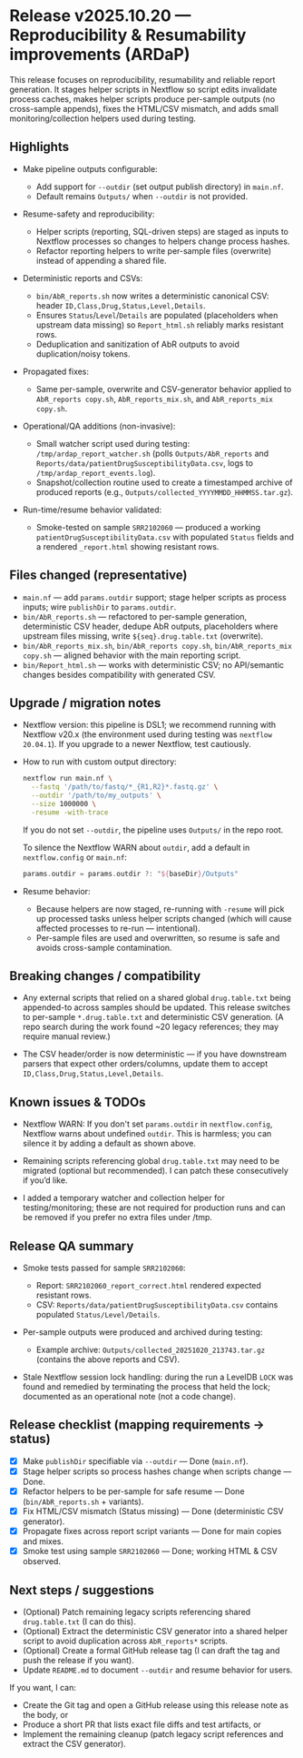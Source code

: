 # Release v2025.10.20 — Reproducibility & Resumability improvements (ARDaP)

This release focuses on reproducibility, resumability and reliable report generation. It stages helper scripts in Nextflow so script edits invalidate process caches, makes helper scripts produce per-sample outputs (no cross-sample appends), fixes the HTML/CSV mismatch, and adds small monitoring/collection helpers used during testing.

## Highlights

- Make pipeline outputs configurable:
  - Add support for `--outdir` (set output publish directory) in `main.nf`.
  - Default remains `Outputs/` when `--outdir` is not provided.

- Resume-safety and reproducibility:
  - Helper scripts (reporting, SQL-driven steps) are staged as inputs to Nextflow processes so changes to helpers change process hashes.
  - Refactor reporting helpers to write per-sample files (overwrite) instead of appending a shared file.

- Deterministic reports and CSVs:
  - `bin/AbR_reports.sh` now writes a deterministic canonical CSV: header `ID,Class,Drug,Status,Level,Details`.
  - Ensures `Status`/`Level`/`Details` are populated (placeholders when upstream data missing) so `Report_html.sh` reliably marks resistant rows.
  - Deduplication and sanitization of AbR outputs to avoid duplication/noisy tokens.

- Propagated fixes:
  - Same per-sample, overwrite and CSV-generator behavior applied to `AbR_reports copy.sh`, `AbR_reports_mix.sh`, and `AbR_reports_mix copy.sh`.

- Operational/QA additions (non-invasive):
  - Small watcher script used during testing: `/tmp/ardap_report_watcher.sh` (polls `Outputs/AbR_reports` and `Reports/data/patientDrugSusceptibilityData.csv`, logs to `/tmp/ardap_report_events.log`).
  - Snapshot/collection routine used to create a timestamped archive of produced reports (e.g., `Outputs/collected_YYYYMMDD_HHMMSS.tar.gz`).

- Run-time/resume behavior validated:
  - Smoke-tested on sample `SRR2102060` — produced a working `patientDrugSusceptibilityData.csv` with populated `Status` fields and a rendered `_report.html` showing resistant rows.

## Files changed (representative)

- `main.nf` — add `params.outdir` support; stage helper scripts as process inputs; wire `publishDir` to `params.outdir`.
- `bin/AbR_reports.sh` — refactored to per-sample generation, deterministic CSV header, dedupe AbR outputs, placeholders where upstream files missing, write `${seq}.drug.table.txt` (overwrite).
- `bin/AbR_reports_mix.sh`, `bin/AbR_reports copy.sh`, `bin/AbR_reports_mix copy.sh` — aligned behavior with the main reporting script.
- `bin/Report_html.sh` — works with deterministic CSV; no API/semantic changes besides compatibility with generated CSV.

## Upgrade / migration notes

- Nextflow version: this pipeline is DSL1; we recommend running with Nextflow v20.x (the environment used during testing was `nextflow 20.04.1`). If you upgrade to a newer Nextflow, test cautiously.

- How to run with custom output directory:

  ```bash
  nextflow run main.nf \
    --fastq '/path/to/fastq/*_{R1,R2}*.fastq.gz' \
    --outdir '/path/to/my_outputs' \
    --size 1000000 \
    -resume -with-trace
  ```

  If you do not set `--outdir`, the pipeline uses `Outputs/` in the repo root.

  To silence the Nextflow WARN about `outdir`, add a default in `nextflow.config` or `main.nf`:

  ```groovy
  params.outdir = params.outdir ?: "${baseDir}/Outputs"
  ```

- Resume behavior:
  - Because helpers are now staged, re-running with `-resume` will pick up processed tasks unless helper scripts changed (which will cause affected processes to re-run — intentional).
  - Per-sample files are used and overwritten, so resume is safe and avoids cross-sample contamination.

## Breaking changes / compatibility

- Any external scripts that relied on a shared global `drug.table.txt` being appended-to across samples should be updated. This release switches to per-sample `*.drug.table.txt` and deterministic CSV generation. (A repo search during the work found ~20 legacy references; they may require manual review.)

- The CSV header/order is now deterministic — if you have downstream parsers that expect other orders/columns, update them to accept `ID,Class,Drug,Status,Level,Details`.

## Known issues & TODOs

- Nextflow WARN: If you don't set `params.outdir` in `nextflow.config`, Nextflow warns about undefined `outdir`. This is harmless; you can silence it by adding a default as shown above.

- Remaining scripts referencing global `drug.table.txt` may need to be migrated (optional but recommended). I can patch these consecutively if you’d like.

- I added a temporary watcher and collection helper for testing/monitoring; these are not required for production runs and can be removed if you prefer no extra files under /tmp.

## Release QA summary

- Smoke tests passed for sample `SRR2102060`:
  - Report: `SRR2102060_report_correct.html` rendered expected resistant rows.
  - CSV: `Reports/data/patientDrugSusceptibilityData.csv` contains populated `Status/Level/Details`.

- Per-sample outputs were produced and archived during testing:
  - Example archive: `Outputs/collected_20251020_213743.tar.gz` (contains the above reports and CSV).

- Stale Nextflow session lock handling: during the run a LevelDB `LOCK` was found and remedied by terminating the process that held the lock; documented as an operational note (not a code change).

## Release checklist (mapping requirements → status)

- [x] Make `publishDir` specifiable via `--outdir` — Done (`main.nf`).
- [x] Stage helper scripts so process hashes change when scripts change — Done.
- [x] Refactor helpers to be per-sample for safe resume — Done (`bin/AbR_reports.sh` + variants).
- [x] Fix HTML/CSV mismatch (Status missing) — Done (deterministic CSV generator).
- [x] Propagate fixes across report script variants — Done for main copies and mixes.
- [x] Smoke test using sample `SRR2102060` — Done; working HTML & CSV observed.

## Next steps / suggestions

- (Optional) Patch remaining legacy scripts referencing shared `drug.table.txt` (I can do this).
- (Optional) Extract the deterministic CSV generator into a shared helper script to avoid duplication across `AbR_reports*` scripts.
- (Optional) Create a formal GitHub release tag (I can draft the tag and push the release if you want).
- Update `README.md` to document `--outdir` and resume behavior for users.

If you want, I can:
- Create the Git tag and open a GitHub release using this release note as the body, or
- Produce a short PR that lists exact file diffs and test artifacts, or
- Implement the remaining cleanup (patch legacy script references and extract the CSV generator).
